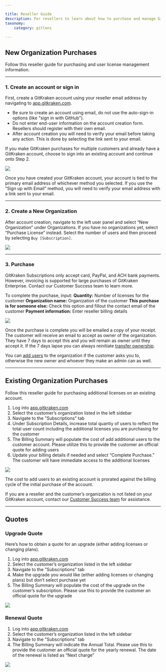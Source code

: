 ```yaml
---

title: Reseller Guide
description: For resellers to learn about how to purchase and manage GitKraken Accounts and Organizations
taxonomy:
    category: gitlens
    
---
```


## New Organization Purchases

Follow this reseller guide for purchasing and user license management information.

***

### 1. Create an account or sign in

First, create a GitKraken account using your reseller email address by navigating to [app.gitkraken.com](https://app.gitkraken.com/register).

+ Be sure to create an account using email, do not use the auto-sign-in options (like "sign in with GitHub").
+ Do not enter end-user information on the account creation form. Resellers should register with their own email.
+ After account creation you will need to verify your email before taking any action. This is done by selecting the link sent to your email.

<div class='callout callout--basic'>
   	<p>If you make GitKraken purchases for multiple customers and already have a GitKraken account, choose to sign into an existing account and continue onto Step 2.</p>
</div>

<img src="/wp-content/uploads/gitkraken-reseller-guide-create-an-account-or-sign-in.png" class="img-responsive center img-bordered">

Once you have created your GitKraken account, your account is tied to the primary email address of whichever method you selected. If you use the “Sign up with Email” method, you will need to verify your email address with a link sent to your email.

***

### 2. Create a New Organization

After account creation, navigate to the left user panel and select “New Organization” under Organizations. If you have no organizations yet, select “Purchase License” instead. Select the number of users and then proceed by selecting `Buy [Subscription]`. 

<img src="/wp-content/uploads/gitkraken-reseller-guide-create-a-new-organization-1.png" class="img-responsive center img-bordered">

***

### 3. Purchase


<div class='callout callout--basic'>
   	<p>GitKraken Subscriptions only accept card, PayPal, and ACH bank payments. However, invoicing is supported for large purchases of GitKraken Enterprise. Contact our Customer Success team to learn more.</p>
</div>

To complete the purchase, input:
**Quantity:** Number of licenses for the customer
**Organization name:** Organization of the customer
**This purchase is for someone else:** Check this option and fillout the contact email of the customer
**Payment information:** Enter reseller billing details

<img src="/wp-content/uploads/gitkraken-reseller-guide-purchase-1.png" class="img-responsive center img-bordered">

Once the purchase is complete you will be emailed a copy of your receipt. The customer will receive an email to accept as owner of the organization. They have 7 days to accept this and you will remain as owner until they accept it. If the 7 days lapse you can always reinitiate [transfer ownership](/gitlens/gitlens-organization/#transfer-ownership).

You can [add users](/gitlens/gitlens-organization/#add-users) to the organization if the customer asks you to, otherwise the new owner and whoever they make an admin can as well.

***

## Existing Organization Purchases

Follow this reseller guide for purchasing additional licenses on an existing account.

1. Log into [app.gitkraken.com](https://app.gitkraken.com/)
2. Select the customer’s organization listed in the left sidebar
3. Navigate to the "Subscriptions" tab
4. Under Subscription Details, increase total quantiy of users to reflect the total user count including the additional licenses you are purchasing for the customer
5. The Billing Summary will populate the cost of add additional users to the customer account. Please utilize this to provide the customer an official quote for adding users
6. Update your billing details if needed and select “Complete Purchase.” The customer will have immediate access to the additional licenses

<img src="/wp-content/uploads/existing-purchases-1.gif" class="img-responsive center img-bordered">

<div class='callout callout--basic'>
   	<p>The cost to add users to an existing account is prorated against the billing cycle of the initial purchase of the account.</p>
       	<p>If you are a reseller and the customer’s organization is not listed on your GitKraken account, contact our <a href="https://www.gitkraken.com/gitlens/contact-sales">Customer Success team</a> for assistance.</p>
</div>

***

## Quotes

### Upgrade Quote

Here’s how to obtain a quote for an upgrade (either adding licenses or changing plans).

1. Log into [app.gitkraken.com](https://app.gitkraken.com/)
2. Select the customer’s organization listed in the left sidebar
3. Navigate to the "Subscriptions" tab
4. Make the upgrade you would like (either adding licenses or changing plans) but don’t select purchase yet
5. The Billing Summary will populate the cost of the upgrade on the customer’s subscription. Please use this to provide the customer an official quote for the upgrade

<img src="/wp-content/uploads/gitkraken-reseller-guide-upgrade-quote-1.png" class="img-responsive center img-bordered">

### Renewal Quote

1. Log into [app.gitkraken.com](https://app.gitkraken.com/)
2. Select the customer’s organization listed in the left sidebar
3. Navigate to the "Subscriptions" tab
4. The Billing Summary will indicate the Annual Total. Please use this to provide the customer an official quote for the yearly renewal. The date of the renewal is listed as “Next charge”

<img src="/wp-content/uploads/gitkraken-reseller-guide-renewal-quote-1.png" class="img-responsive center img-bordered">
